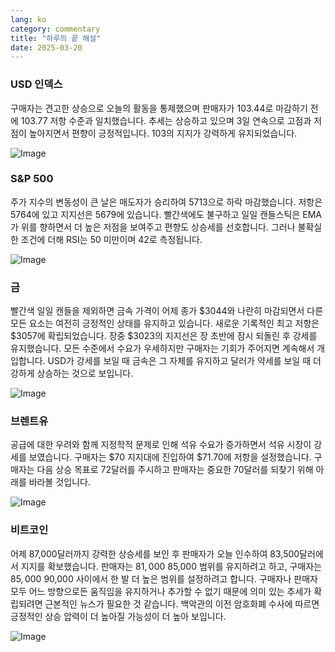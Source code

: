 ```yaml
---
lang: ko
category: commentary
title: "하루의 끝 해설"
date: 2025-03-20
---
```


### USD 인덱스

구매자는 견고한 상승으로 오늘의 활동을 통제했으며 판매자가 103.44로 마감하기 전에 103.77 저항 수준과 일치했습니다. 추세는 상승하고 있으며 3일 연속으로 고점과 저점이 높아지면서 편향이 긍정적입니다. 103의 지지가 강력하게 유지되었습니다.

![Image](https://markleighedu.github.io/img/Mar-2025/20-Mar-2025/usdindex.jpg)

### S&P 500

주가 지수의 변동성이 큰 날은 매도자가 승리하여 5713으로 하락 마감했습니다. 저항은 5764에 있고 지지선은 5679에 있습니다. 빨간색에도 불구하고 일일 캔들스틱은 EMA가 위를 향하면서 더 높은 저점을 보여주고 편향도 상승세를 선호합니다. 그러나 불확실한 조건에 더해 RSI는 50 미만이며 42로 측정됩니다.

![Image](https://markleighedu.github.io/img/Mar-2025/20-Mar-2025/sp500.jpg)

### 금

빨간색 일일 캔들을 제외하면 금속 가격이 어제 종가 $3044와 나란히 마감되면서 다른 모든 요소는 여전히 긍정적인 상태를 유지하고 있습니다. 새로운 기록적인 최고 저항은 $3057에 확립되었습니다. 장중 $3023의 지지선은 장 초반에 잠시 되돌린 후 강세를 유지했습니다. 모든 수준에서 수요가 우세하지만 구매자는 기회가 주어지면 계속해서 개입합니다. USD가 강세를 보일 때 금속은 그 자체를 유지하고 달러가 약세를 보일 때 더 강하게 상승하는 것으로 보입니다.

![Image](https://markleighedu.github.io/img/Mar-2025/20-Mar-2025/gold.jpg)

### 브렌트유

공급에 대한 우려와 함께 지정학적 문제로 인해 석유 수요가 증가하면서 석유 시장이 강세를 보였습니다. 구매자는 $70 지지대에 진입하여 $71.70에 저항을 설정했습니다. 구매자는 다음 상승 목표로 72달러를 주시하고 판매자는 중요한 70달러를 되찾기 위해 아래를 바라볼 것입니다.

![Image](https://markleighedu.github.io/img/Mar-2025/20-Mar-2025/brentoil.jpg)

### 비트코인

어제 87,000달러까지 강력한 상승세를 보인 후 판매자가 오늘 인수하여 83,500달러에서 지지를 확보했습니다. 판매자는 $81,000~$85,000 범위를 유지하려고 하고, 구매자는 $85,000~$90,000 사이에서 한 발 더 높은 범위를 설정하려고 합니다. 구매자나 판매자 모두 어느 방향으로든 움직임을 유지하거나 추가할 수 없기 때문에 의미 있는 추세가 확립되려면 근본적인 뉴스가 필요한 것 같습니다. 백악관의 이전 암호화폐 수사에 따르면 긍정적인 상승 압력이 더 높아질 가능성이 더 높아 보입니다.

![Image](https://markleighedu.github.io/img/Mar-2025/20-Mar-2025/bitcoin.jpg)


